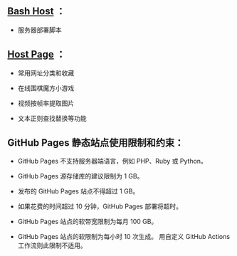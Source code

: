 ## [Bash Host](https://puck.host) ：
  
- 服务器部署脚本

## [Host Page](https://puck.host/page) ：
  
- 常用网址分类和收藏

- 在线围棋魔方小游戏

- 视频按帧率提取图片
  
- 文本正则查找替换等功能

## GitHub Pages 静态站点使用限制和约束：

- GitHub Pages 不支持服务器端语言，例如 PHP、Ruby 或 Python。

- GitHub Pages 源存储库的建议限制为 1 GB。

- 发布的 GitHub Pages 站点不得超过 1 GB。

- 如果花费的时间超过 10 分钟，GitHub Pages 部署将超时。

- GitHub Pages 站点的软带宽限制为每月 100 GB。

- GitHub Pages 站点的软限制为每小时 10 次生成。 用自定义 GitHub Actions 工作流则此限制不适用。
